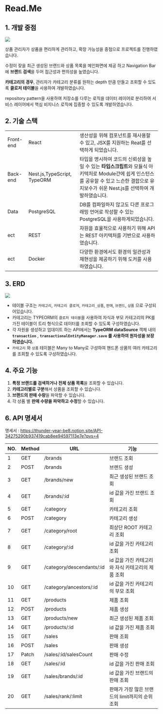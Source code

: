 # Read.Me


## 1. 개발 중점

<img src="./img/생각하는사람.png">

상품 관리자가 상품을 편리하게 관리하고, 확장 가능성을 중점으로 프로젝트를 진행하였습니다.

수정이 잦을 최근 생성된 브랜드와 상품 목록을 메인화면에 제공 하고 Navigation Bar에 **브랜드 검색**을 두어 접근성과 편의성을 높였습니다.

**카테고리의 경우**, 관리자가 카테고리 분류를 원하는 depth 만큼 만들고 조회할 수 있도록 **클로저 테이블**을 사용하여 개발하였습니다.

repository pattern을 사용하여 저장소를 다루는 로직을 데이터 레이어로 분리하여 서비스 레이어에서 핵심 비지니스 로직에 집중할 수 있도록 개발하였습니다.

## 2. 기술 스택

|           |                             |                                                                                                                                                                                                |
| --------- | --------------------------- | ---------------------------------------------------------------------------------------------------------------------------------------------------------------------------------------------- |
| Front-end | React                       | 생산성을 위해 컴포넌트를 재사용할 수 있고, JSX를 지원하는 Reat를 선택하게 되었습니다.                                                                                                          |
| Back-end  | Nest.js,TypeScript, TypeORM | 타입을 명시하여 코드의 신뢰성을 높일 수 있는 **타입스크립트**와 모듈식 아키텍처로 Module간에 쉽게 인스턴스를 공유할 수 있고 느슨한 결합으로 유지보수가 쉬운 Nest.js를 선택하여 개발하였습니다. |
| Data      | PostgreSQL                  | DB를 컴파일하지 않고도 다른 프로그래밍 언어로 작성할 수 있는 PostgreSQL을 사용하게되었습니다.                                                                                                  |
| ect       | REST                        | 자원을 효율적으로 사용하기 위해 API는 REST 아키텍처를 기반으로 사용하였습니다.                                                                                                                 |
| ect       | Docker                      | 다양한 환경에서도 환경의 일관성과 재현성을 제공하기 위해 도커를 사용하였습니다.                                                                                                                |

## 3. ERD

<img src="./img/ERD.png">

- 테이블 구조는 `카테고리`, `카테고리 클로저`, `카테고리_상품`, `판매`, `브랜드`, `상품` 으로 구성되어있습니다.
- 카테고리는 TYPEORM의 `클로저 테이블`을 사용하여 자식과 부모 카테고리의 PK를 가진 테이블이 트리 형식으로 데이터를 조회할 수 있도록 구성하였습니다.
- 각 자원을 생성하고 업데이트 하는 API에서는 **TypeORM dataSource** 객체 내의 **`transaction`** , **`transactionalEntityManager.save` 를 사용하여 원자성을 보장하였습니다.**
- `카테고리` 와 `상품` 테이블은 Many to Many로 구성하여 핸드폰 상품의 여러 카테고리를 조회할 수 있도록 구성하였습니다.

## 4. 주요 기능

1. **특정 브랜드를 검색하거나 전체 상품 목록**을 조회할 수 있습니다.
2. **카테고리별로 구분**해서 상품을 조회할 수 있습니다.
3. **브랜드의 판매 수량**을 파악할 수 있습니다.
4. 각 상품 별 **판매 수량을 파악하고 수정**할 수 있습니다.
## 6. API 명세서

명세서 :
https://thunder-year-be8.notion.site/API-34275290b937419cab8ee94597113e7e?pvs=4

| NO. | Method | URL                       | 기능                                              |
| --- | ------ | ------------------------- | ------------------------------------------------- |
| 1   | GET    | /brands                   | 브랜드 조회                                       |
| 2   | POST   | /brands                   | 브랜드 생성                                       |
| 3   | GET    | /brands/new               | 최근 생성된 브랜드 조회                           |
| 4   | GET    | /brands/:id               | id 값을 가진 브랜드 조회                          |
| 5   | GET    | /category                 | 카테고리 조회                                     |
| 6   | POST   | /category                 | 카테고리 생성                                     |
| 7   | GET    | /category/root            | 최상단 ROOT 카테고리 조회                         |
| 8   | GET    | /category/:id             | id 값을 가진 카테고리 조회                        |
| 9   | GET    | /category/descendants/:id | id 값을 가진 카테고리와 자식 카테고리의 제품 조회 |
| 10  | GET    | /category/ancestors/:id   | id 값을 가진 카테고리의 부모 조회                 |
| 11  | GET    | /products                 | 제품 조회                                         |
| 12  | POST   | /products                 | 제품 생성                                         |
| 13  | GET    | /products/new             | 최근 생성된 제품 조회                             |
| 14  | GET    | /products/:id             | id 값을 가진 제품 조회                            |
| 15  | GET    | /sales                    | 판매 조회                                         |
| 16  | POST   | /sales                    | 판매 생성                                         |
| 17  | Patch  | /sales/:id/salesCount     | 판매 수정                                         |
| 18  | GET    | /sales/:id                | id 값을 가진 판매 조회                            |
| 19  | GET    | /sales/brands/:id         | id 값을 가진 브랜드의 판매 조회                   |
| 20  | GET    | /sales/rank/:limit        | 판매가 가장 많은 브랜드의 limit까지의 순위 조회   |
